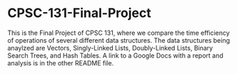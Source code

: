 # CPSC-131-Final-Project

This is the Final Project of CPSC 131, where we compare the time efficiency of operations of several different data structures.
The data structures being anaylzed are Vectors, Singly-Linked Lists, Doubly-Linked Lists, Binary Search Trees, and Hash Tables.
A link to a Google Docs with a report and analysis is in the other README file.

